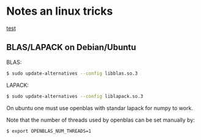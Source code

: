 # Notes an linux tricks


[test](linux.md)

## BLAS/LAPACK on Debian/Ubuntu

BLAS:
```bash
$ sudo update-alternatives --config libblas.so.3
```

LAPACK:
```bash
$ sudo update-alternatives --config liblapack.so.3
```

On ubuntu one must use openblas with standar lapack for numpy to work.

Note that the number of threads used by openblas can be set manually by:
```bash
$ export OPENBLAS_NUM_THREADS=1
```

